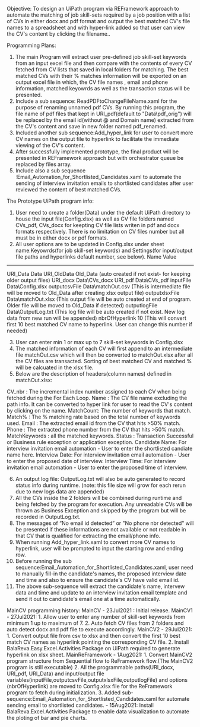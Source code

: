Objective:
To design an UiPath program via REFramework approach to automate the matching of job skill-sets required by a job position with a list of CVs in either docx and pdf format and output the best matched CV's file names to a spreadsheet and with hyper-link added so that user can view the CV's content by clicking the filename..

Programming Plans:
1.	The main Program will extract user pre-defined job skill-set keywords from an input excel file and then compare with the contents of every CV fetched from CV lists that saved in local folders for matching. The best matched CVs with their % matches information will be exported on an output excel file in which, the CV file names , email and phone information, matched keyowrds as well as the transaction status will be presented.
2.	Include a sub sequence: ReadPDFtoChangeFileName.xaml for the purpose of renaming unnamed pdf CVs. By running this program, the file name of pdf files that kept in URI_pdf(default to "Data\pdf_orig") will be replaced by the email id(without @ and Domain name) extracted from the CV's content and save in new folder named pdf_renamed.
3.	Included another sub sequence:Add_hyper_link for user to convert more CV names on the output file to hyperlink to facilitate the immediate viewing of the CV's content.
4.	After successfully implemented prototype, the final product will be presented in REFramework approach but with orchestrator queue be replaced by files array.
5.	Include also a sub sequence :Email_Automation_for_Shortlisted_Candidates.xaml to automate the sending of interview invitation emails to shortlisted candidates after user reviewed the content of best matched CVs.

The Prototype UiPath program info:
1. User need to create a folder(Data) under the default UiPath directory to house the input file(Config.xlsx) as well as CV file folders named CVs_pdf, CVs_docx for keepting CV file lists writen in pdf and docx formats respectively. There is no limitation on CV files number but all must be in either docx or pdf formats. 
2. All user options are to be updated in Config.xlsx under sheet name:Keyowrds(for job skill-set keywords) and Settings(for input/output file paths and hyperlinks default number, see below).
Name		Value
----		-----
URI_Data	Data
URI_OldData	Old_Data        (auto created if not exist- for keeping older output files)
URI_docx	Data\CVs_docx
URI_pdf		Data\CVs_pdf
inputFile	Data\Config.xlsx 
outputcsvFile	Data\matchOut.csv (This is intermediate file will be moved to Old_Data after creating xlsx output file)
outputxlsxFile	Data\matchOut.xlsx (This output file will be auto created at end of program. Older file will be moved to Old_Data if detected)
outputlogFile	Data\OutputLog.txt (This log file will be auto created if not exist. New log data from new run will be appended)
nbrOfHyperlink	10   (This will convert first 10 best matched CV name to hyperlink. User can change this number if needed)

3. User can enter min 1 or max up to 7 skill-set keywords in Config.xlsx 
4. The matched information of each CV will first append to an intermediate file matchOut.csv which will then be converted to matchOut.xlsx after all the CV files are transacted. Sorting of best matched CV and matched % will be calcuated in the xlsx file.
5. Below are the description of headers(column names) defined in matchOut.xlsx:

CV_nbr : The incremental index number assigned to each CV when being fetched during the For Each Loop.
Name : The CV file name excluding the path info. It can be converted to hyper link for user to read the CV's content by clicking on the name.
MatchCount: The number of keywords that match.
Match% : The % matching rate based on the total number of keywords used.
Email : The extracted email id from the CV that hits >50% match.
Phone : The extracted phone number from the CV that hits >50% match.
MatchKeywords : all the matched keywords.
Status : Transaction Successful or Business rule exception or application exception.
Candidate Name: For interview invitation email automation - User to enter the shortlisted candiate name here.
Interview Date: For interview invitation email automation - User to enter the proposed date of interview.
Interview Time: For interview invitation email automation - User to enter the proposed time of interview.

6. An output log file: OutputLog.txt will also be auto generated to record status info during runtime. (note: this file size will grow for each rerun due to new logs data are appended)
7. All the CVs inside the 2 folders will be combined during runtime and being fetched by the program for execution. 
Any unreadable CVs will be thrown as Business Exception and skipped by the program but will be recorded in OutputLog.txt.
8. The messages of “No email id detected” or "No phone nbr detected" will be presented if these informations are not available or not readable in that CV that is qualified for extracting the email/phone info.
9. When running Add_hyper_link.xaml to convert more CV names to hyperlink, user will be prompted to input the starting row and ending row.
10. Before running the sub sequence:Email_Automation_for_Shortlisted_Candidates.xaml, user need to manually fill-in the candidate's names, the proposed interview date and time and also to ensure the candidate's CV have valid email id. 
11. The above sub-sequence will extract the candidate's name, intervew data and time and update to an interview invitation email template and send it out to candidate's email one at a time automatically. 

MainCV programming history:
MainCV - 23Jul2021 : Initial release.
MainCV1 - 27Jul2021: 1. Allow user to enter any number of skill-set keywords from minimum 1 up to maximum of 7.
                     2. Auto fetch CV files from 2 folders and auto detect docx and pdf file to execute accordingly. 
MainCV2 - 29Jul2021: 1. Convert output file from csv to xlsx and then convert the first 10 best match CV names as hyperlink pointing the corresponding CV file.
                     2. Install BalaReva.Easy.Excel.Activities Package on UiPath required to generate hyperlink on xlsx sheet.
MainReFramework - 1Aug2021: 1. Convert MainCV2 program structure from Sequential flow to ReFramework flow.(The MainCV2 program is still executable)
                            2. All the programmable paths(URI_docx, URI_pdf, URI_Data) and input/output file variables(inputFile,outputcsvFile,outputxlsxFile,outputlogFile) and options                               (nbrOfHyperlink) are moved to Config.xlsx file for the ReFramework program to fetch during initialization.
                            3. Added sub-sequence:Email_Automation_for_Shortlisted_Candidates.xaml for automate sending email to shortlisted candidates.
                - 15Aug2021: Install BalaReva.Excel.Activities Package to enable data visualization to automate the ploting of bar and pie charts.
